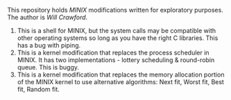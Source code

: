 This repository holds *MINIX* modifications written for exploratory purposes.
The author is *Will Crawford*.

1. This is a shell for MINIX, but the system calls may be compatible with other operating systems so long as you have the right C libraries. This has a bug with piping.
2. This is a kernel modification that replaces the process scheduler in MINIX. It has two implementations - lottery scheduling & round-robin queue. This is buggy.
3. This is a kernel modification that replaces the memory allocation portion of the MINIX kernel to use alternative algorithms: Next fit, Worst fit, Best fit, Random fit.
